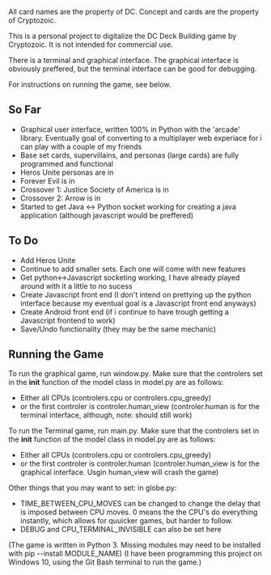All card names are the property of DC.  Concept and cards are the property of Cryptozoic.


This is a personal project to digitalize the DC Deck Building game by Cryptozoic.  It is not intended for commercial use.

There is a terminal and graphical interface.  The graphical interface is obviously preffered, but the terminal interface can be good for debugging.

For instructions on running the game, see below.

So Far
------

* Graphical user interface, written 100% in Python with the 'arcade' library.  Eventually goal of converting to a multiplayer web experiace for i can play with a couple of my friends
* Base set cards, supervillains, and personas (large cards) are fully programmed and functional
* Heros Unite personas are in
* Forever Evil is in
* Crossover 1: Justice Society of America is in
* Crossover 2: Arrow is in
* Started to get Java <-> Python socket working for creating a java application (although javascript would be preffered)

To Do
-----

* Add Heros Unite
* Continue to add smaller sets. Each one will come with new features
* Get python<->Javascript socketing working, I have already played around with it a little to no sucess
* Create Javascript front end (I don't intend on prettying up the python interface because my eventual goal is a Javascript front end anyways)
* Create Android front end (if i continue to have trough getting a Javascript frontend to work)
* Save/Undo functionality (they may be the same mechanic)


Running the Game
----------------

To run the graphical game, run window.py.
Make sure that the controlers set in the __init__ function of the model class in model.py are as follows:
* Either all CPUs (controlers.cpu or controlers.cpu_greedy)
* or the first controler is controler.human_view (controler.human is for the terminal interface, although, note: should still work)

To run the Terminal game, run main.py.
Make sure that the controlers set in the __init__ function of the model class in model.py are as follows:
* Either all CPUs (controlers.cpu or controlers.cpu_greedy)
* or the first controler is controler.human (controler.human_view is for the graphical interface.  Usgin human_view will crash the game)

Other things that you may want to set:
in globe.py:
* TIME_BETWEEN_CPU_MOVES can be changed to change the delay that is imposed between CPU moves.  0 means the the CPU's do everything instantly, which allows for quuicker games, but harder to follow.
* DEBUG and CPU_TERMINAL_INVISIBLE can also be set here


(The game is written in Python 3.  Missing modules may need to be installed with pip --install MODULE_NAME)
(I have been programming this project on Windows 10, using the Git Bash terminal to run the game.)